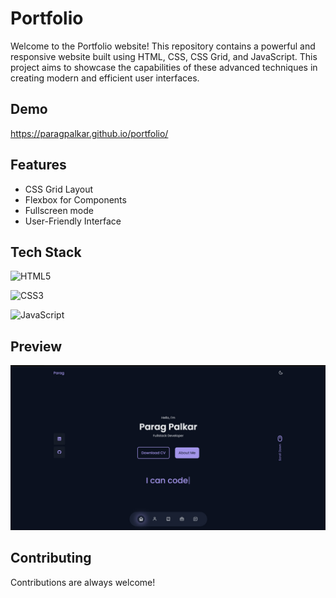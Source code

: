 
# Portfolio

Welcome to the Portfolio website! This repository contains a powerful and responsive website built using HTML, CSS, CSS Grid, and JavaScript. This project aims to showcase the capabilities of these advanced techniques in creating modern and efficient user interfaces.


## Demo

https://paragpalkar.github.io/portfolio/

## Features

- CSS Grid Layout
- Flexbox for Components
- Fullscreen mode
- User-Friendly Interface


## Tech Stack

![HTML5](https://img.shields.io/badge/html5-%23E34F26.svg?style=for-the-badge&logo=html5&logoColor=white)

![CSS3](https://img.shields.io/badge/css3-1572B6.svg?style=for-the-badge&logo=css3&logoColor=white)

![JavaScript](https://img.shields.io/badge/JavaScript-F7DF1E.svg?style=for-the-badge&logo=javascript&logoColor=black)






## Preview

![App Screenshot](./assets/img/preview.jpg)


## Contributing

Contributions are always welcome!


